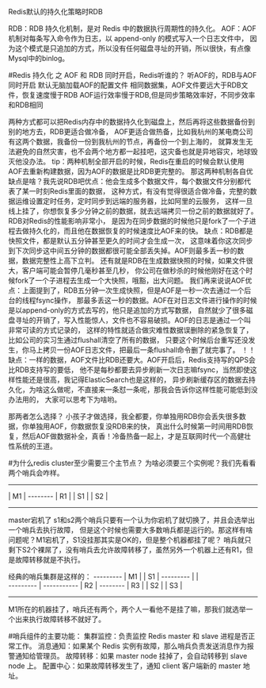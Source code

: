 Redis默认的持久化策略时RDB

RDB：RDB 持久化机制，是对 Redis 中的数据执行周期性的持久化。
AOF：AOF 机制对每条写入命令作为日志，以 append-only 的模式写入一个日志文件中，
因为这个模式是只追加的方式，所以没有任何磁盘寻址的开销，所以很快，有点像Mysql中的binlog。

#Redis 持久化 之 AOF 和 RDB 同时开启，Redis听谁的？
听AOF的，RDB与AOF同时开启 默认无脑加载AOF的配置文件
相同数据集，AOF文件要远大于RDB文件，恢复速度慢于RDB
AOF运行效率慢于RDB,但是同步策略效率好，不同步效率和RDB相同


两种方式都可以把Redis内存中的数据持久化到磁盘上，然后再将这些数据备份到别的地方去，RDB更适合做冷备，
AOF更适合做热备，比如我杭州的某电商公司有这两个数据，我备份一份到我杭州的节点，再备份一个到上海的，
就算发生无法避免的自然灾害，也不会两个地方都一起挂吧，这灾备也就是异地容灾，地球毁灭他没办法。
tip：两种机制全部开启的时候，Redis在重启的时候会默认使用AOF去重新构建数据，因为AOF的数据是比RDB更完整的。
那这两种机制各自优缺点是啥？我先说RDB吧优点：他会生成多个数据文件，每个数据文件分别都代表了某一时刻Redis里面的数据，
这种方式，有没有觉得很适合做冷备，完整的数据运维设置定时任务，定时同步到远端的服务器，比如阿里的云服务，
这样一旦线上挂了，你想恢复多少分钟之前的数据，就去远端拷贝一份之前的数据就好了。RDB对Redis的性能影响非常小，
是因为在同步数据的时候他只是fork了一个子进程去做持久化的，而且他在数据恢复的时候速度比AOF来的快。
缺点：RDB都是快照文件，都是默认五分钟甚至更久的时间才会生成一次，
这意味着你这次同步到下次同步这中间五分钟的数据都很可能全部丢失掉。AOF则最多丢一秒的数据，数据完整性上高下立判。
还有就是RDB在生成数据快照的时候，如果文件很大，客户端可能会暂停几毫秒甚至几秒，
你公司在做秒杀的时候他刚好在这个时候fork了一个子进程去生成一个大快照，哦豁，出大问题。
我们再来说说AOF优点：上面提到了，RDB五分钟一次生成快照，但是AOF是一秒一次去通过一个后台的线程fsync操作，
那最多丢这一秒的数据。AOF在对日志文件进行操作的时候是以append-only的方式去写的，他只是追加的方式写数据，
自然就少了很多磁盘寻址的开销了，写入性能惊人，文件也不容易破损。AOF的日志是通过一个叫非常可读的方式记录的，
这样的特性就适合做灾难性数据误删除的紧急恢复了，比如公司的实习生通过flushall清空了所有的数据，
只要这个时候后台重写还没发生，你马上拷贝一份AOF日志文件，把最后一条flushall命令删了就完事了。
！！
缺点：一样的数据，AOF文件比RDB还要大。AOF开启后，Redis支持写的QPS会比RDB支持写的要低，
他不是每秒都要去异步刷新一次日志嘛fsync，当然即使这样性能还是很高，我记得ElasticSearch也是这样的，
异步刷新缓存区的数据去持久化，为啥这么做呢，不直接来一条怼一条呢，那我会告诉你这样性能可能低到没办法用的，
大家可以思考下为啥哟。

那两者怎么选择？
小孩子才做选择，我全都要，你单独用RDB你会丢失很多数据，你单独用AOF，你数据恢复没RDB来的快，
真出什么时候第一时间用RDB恢复，然后AOF做数据补全，真香！冷备热备一起上，才是互联网时代一个高健壮性系统的王道。

#为什么redis cluster至少需要三个主节点？
为啥必须要三个实例呢？我们先看看两个哨兵会咋样。

---------           -----------
|   M1  | --------  |   R1    |
|   S1  |           |   S2    |
---------           ----------- 

master宕机了 s1和s2两个哨兵只要有一个认为你宕机了就切换了，并且会选举出一个哨兵去执行故障，
但是这个时候也需要大多数哨兵都是运行的。那这样有啥问题呢？M1宕机了，S1没挂那其实是OK的，但是整个机器都挂了呢？
哨兵就只剩下S2个裸屌了，没有哨兵去允许故障转移了，虽然另外一个机器上还有R1，但是故障转移就是不执行。

经典的哨兵集群是这样的：
         ---------
         |   M1  |
         |   S1  |
         ---------
             |
             |   
---------    |      -----------
|   R2  | --------  |   R3    |
|   S2  |           |   S3    |
---------           ----------- 

M1所在的机器挂了，哨兵还有两个，两个人一看他不是挂了嘛，那我们就选举一个出来执行故障转移不就好了。

#哨兵组件的主要功能：
集群监控：负责监控 Redis master 和 slave 进程是否正常工作。
消息通知：如果某个 Redis 实例有故障，那么哨兵负责发送消息作为报警通知给管理员。
故障转移：如果 master node 挂掉了，会自动转移到 slave node 上。
配置中心：如果故障转移发生了，通知 client 客户端新的 master 地址。


